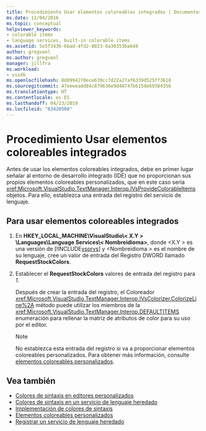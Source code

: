 ```yaml
---
title: Procedimiento Usar elementos coloreables integrados | Documentos de Microsoft
ms.date: 11/04/2016
ms.topic: conceptual
helpviewer_keywords:
- colorable items
- language services, built-in colorable items
ms.assetid: 5e5f3436-6bad-4fd2-8823-6a30353ba648
author: gregvanl
ms.author: gregvanl
manager: jillfra
ms.workload:
- vssdk
ms.openlocfilehash: 8d8994270ece639cc7d22a27af6339d525ff3618
ms.sourcegitcommit: 47eeeeadd84c879636e9d48747b615de69384356
ms.translationtype: HT
ms.contentlocale: es-ES
ms.lasthandoff: 04/23/2019
ms.locfileid: "63420508"
---
```

# <a name="how-to-use-built-in-colorable-items"></a>Procedimiento Usar elementos coloreables integrados
Antes de usar los elementos coloreables integrados, debe en primer lugar señalar al entorno de desarrollo integrado (IDE) que no proporcionan sus propios elementos coloreables personalizados, que en este caso sería <xref:Microsoft.VisualStudio.TextManager.Interop.IVsProvideColorableItems> objetos. Para ello, establezca una entrada del registro del servicio de lenguaje.

## <a name="to-use-built-in-colorable-items"></a>Para usar elementos coloreables integrados

1. En **HKEY_LOCAL_MACHINE\VisualStudio\\< X.Y > \Languages\Language Services\\< Nombreidioma\>**, donde \<X.Y > es una versión de [!INCLUDE[vsprvs](../../code-quality/includes/vsprvs_md.md)] y \<Nombreidioma > es el nombre de su lenguaje, cree un valor de entrada del Registro DWORD llamado **RequestStockColors**.

2. Establecer el **RequestStockColors** valores de entrada del registro para *1*.

    Después de crear la entrada del registro, el Coloreador <xref:Microsoft.VisualStudio.TextManager.Interop.IVsColorizer.ColorizeLine%2A> método puede utilizar los miembros de la <xref:Microsoft.VisualStudio.TextManager.Interop.DEFAULTITEMS> enumeración para rellenar la matriz de atributos de color para su uso por el editor.

   > [!NOTE]
   > No establezca esta entrada del registro si va a proporcionar elementos coloreables personalizados. Para obtener más información, consulte [elementos coloreables personalizados](../../extensibility/internals/custom-colorable-items.md).

## <a name="see-also"></a>Vea también
- [Colores de sintaxis en editores personalizados](../../extensibility/syntax-coloring-in-custom-editors.md)
- [Colores de sintaxis en un servicio de lenguaje heredado](../../extensibility/internals/syntax-coloring-in-a-legacy-language-service.md)
- [Implementación de colores de sintaxis](../../extensibility/internals/implementing-syntax-coloring.md)
- [Elementos coloreables personalizados](../../extensibility/internals/custom-colorable-items.md)
- [Registrar un servicio de lenguaje heredado](../../extensibility/internals/registering-a-legacy-language-service2.md)